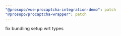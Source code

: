 ```yaml
---
"@prosopo/vue-procaptcha-integration-demo": patch
"@prosopo/procaptcha-wrapper": patch
---
```


fix bundling setup wrt types
  